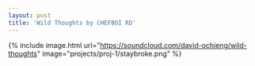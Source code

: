 ```yaml
---
layout: post
title: 'Wild Thoughts by CHEFBOI RD'
---
```


{% include image.html url="https://soundcloud.com/david-ochieng/wild-thoughts" image="projects/proj-1/staybroke.png" %}

